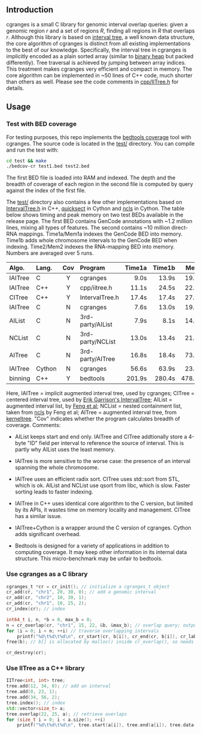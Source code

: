## Introduction

cgranges is a small C library for genomic interval overlap queries: given a
genomic region *r* and a set of regions *R*, finding all regions in *R* that
overlaps *r*. Although this library is based on [interval tree][itree], a well
known data structure, the core algorithm of cgranges is distinct from all
existing implementations to the best of our knowledge.  Specifically, the
interval tree in cgranges is implicitly encoded as a plain sorted array
(similar to [binary heap][bheap] but packed differently). Tree
traversal is achieved by jumping between array indices. This treatment makes
cgranges very efficient and compact in memory. The core algorithm can be
implemented in ~50 lines of C++ code, much shorter than others as well. Please
see the code comments in [cpp/IITree.h](cpp/IITree.h) for details.

## Usage

### Test with BED coverage

For testing purposes, this repo implements the [bedtools coverage][bedcov] tool
with cgranges. The source code is located in the [test/](test) directory. You
can compile and run the test with:
```sh
cd test && make
./bedcov-cr test1.bed test2.bed
```
The first BED file is loaded into RAM and indexed. The depth and the breadth of
coverage of each region in the second file is computed by query against the
index of the first file.

The [test/](test) directory also contains a few other implementations based on
[IntervalTree.h][ekg-itree] in C++, [quicksect][quicksect] in Cython and
[ncls][ncls] in Cython. The table below shows timing and peak memory on two
test BEDs available in the release page. The first BED contains GenCode
annotations with ~1.2 million lines, mixing all types of features. The second
contains ~10 million direct-RNA mappings. Time1a/Mem1a indexes the GenCode BED
into memory. Time1b adds whole chromosome intervals to the GenCode BED when
indexing. Time2/Mem2 indexes the RNA-mapping BED into memory. Numbers are
averaged over 5 runs.

|Algo.   |Lang. |Cov|Program         |Time1a|Time1b|Mem1a   |Time2 |Mem2    |
|:-------|:-----|:-:|:---------------|-----:|-----:|-------:|-----:|-------:|
|IAITree |C     |Y  |cgranges        |9.0s  |13.9s |19.1MB  |4.6s  |138.4MB |
|IAITree |C++   |Y  |cpp/iitree.h    |11.1s |24.5s |22.4MB  |5.8s  |160.4MB |
|CITree  |C++   |Y  |IntervalTree.h  |17.4s |17.4s |27.2MB  |10.5s |179.5MB |
|IAITree |C     |N  |cgranges        |7.6s  |13.0s |19.1MB  |4.1s  |138.4MB |
|AIList  |C     |N  |3rd-party/AIList|7.9s  |8.1s  |14.4MB  |6.5s  |104.8MB |
|NCList  |C     |N  |3rd-party/NCList|13.0s |13.4s |21.4MB  |10.6s |183.0MB |
|AITree  |C     |N  |3rd-party/AITree|16.8s |18.4s |73.4MB  |27.3s |546.4MB |
|IAITree |Cython|N  |cgranges        |56.6s |63.9s |23.4MB  |43.9s |143.1MB |
|binning |C++   |Y  |bedtools        |201.9s|280.4s|478.5MB |149.1s|3438.1MB|

Here, IAITree = implicit augmented interval tree, used by cgranges;
CITree = centered interval tree, used by [Erik Garrison's
IntervalTree][itree]; AIList = augmented interval list, by [Feng et
al][ailist]; NCList = nested containment list, taken from [ncls][ncls] by Feng
et al; AITree = augmented interval tree, from [kerneltree][kerneltree].
"Cov" indicates whether the program calculates breadth of coverage.
Comments:

* AIList keeps start and end only. IAITree and CITree addtionally store a
  4-byte "ID" field per interval to reference the source of interval. This is
  partly why AIList uses the least memory.

* IAITree is more sensitive to the worse case: the presence of an interval
  spanning the whole chromosome.

* IAITree uses an efficient radix sort. CITree uses std::sort from STL, which
  is ok. AIList and NCList use qsort from libc, which is slow. Faster sorting
  leads to faster indexing.

* IAITree in C++ uses identical core algorithm to the C version, but limited by
  its APIs, it wastes time on memory locality and management. CITree has a
  similar issue.

* IAITree+Cython is a wrapper around the C version of cgranges. Cython adds
  significant overhead.

* Bedtools is designed for a variety of applications in addition to computing
  coverage. It may keep other information in its internal data structure. This
  micro-benchmark may be unfair to bedtools.

### Use cgranges as a C library

```c
cgranges_t *cr = cr_init(); // initialize a cgranges_t object
cr_add(cr, "chr1", 20, 30, 0); // add a genomic interval
cr_add(cr, "chr2", 10, 30, 1);
cr_add(cr, "chr1", 10, 25, 2);
cr_index(cr); // index

int64_t i, n, *b = 0, max_b = 0;
n = cr_overlap(cr, "chr1", 15, 22, &b, &max_b); // overlap query; output array b[] can be reused
for (i = 0; i < n; ++i) // traverse overlapping intervals
	printf("%d\t%d\t%d\n", cr_start(cr, b[i]), cr_end(cr, b[i]), cr_label(cr, b[i]));
free(b); // b[] is allocated by malloc() inside cr_overlap(), so needs to be freed with free()

cr_destroy(cr);
```

### Use IITree as a C++ library

```cpp
IITree<int, int> tree;
tree.add(12, 34, 0); // add an interval
tree.add(0, 23, 1);
tree.add(34, 56, 2);
tree.index(); // index
std::vector<size_t> a;
tree.overlap(22, 25, a); // retrieve overlaps
for (size_t i = 0; i < a.size(); ++i)
	printf("%d\t%d\t%d\n", tree.start(a[i]), tree.end(a[i]), tree.data(a[i]));
```

[bedcov]: https://bedtools.readthedocs.io/en/latest/content/tools/coverage.html
[ekg-itree]: https://github.com/ekg/intervaltree
[quicksect]: https://github.com/brentp/quicksect
[ncls]: https://github.com/hunt-genes/ncls
[citree]: https://en.wikipedia.org/wiki/Interval_tree#Centered_interval_tree
[itree]: https://en.wikipedia.org/wiki/Interval_tree
[bheap]: https://en.wikipedia.org/wiki/Binary_heap
[ailist]: https://www.biorxiv.org/content/10.1101/593657v1
[kerneltree]: https://github.com/biocore-ntnu/kerneltree
